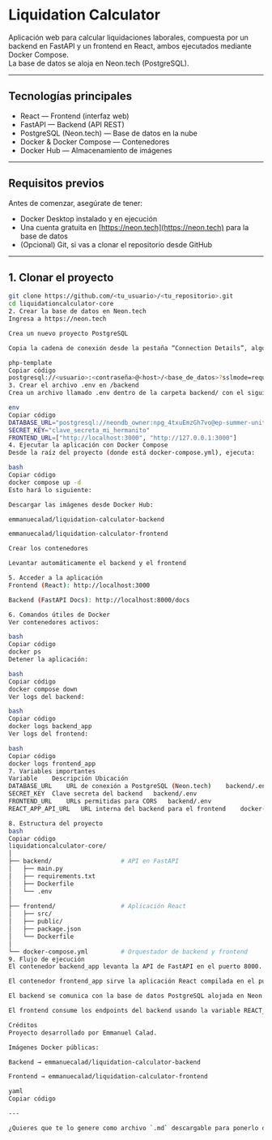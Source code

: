 # Liquidation Calculator

Aplicación web para calcular liquidaciones laborales, compuesta por un backend en FastAPI y un frontend en React, ambos ejecutados mediante Docker Compose.  
La base de datos se aloja en Neon.tech (PostgreSQL).

---

## Tecnologías principales

- React — Frontend (interfaz web)
- FastAPI — Backend (API REST)
- PostgreSQL (Neon.tech) — Base de datos en la nube
- Docker & Docker Compose — Contenedores
- Docker Hub — Almacenamiento de imágenes

---

## Requisitos previos

Antes de comenzar, asegúrate de tener:

- Docker Desktop instalado y en ejecución
- Una cuenta gratuita en [https://neon.tech](https://neon.tech) para la base de datos
- (Opcional) Git, si vas a clonar el repositorio desde GitHub

---

## 1. Clonar el proyecto

```bash
git clone https://github.com/<tu_usuario>/<tu_repositorio>.git
cd liquidationcalculator-core
2. Crear la base de datos en Neon.tech
Ingresa a https://neon.tech

Crea un nuevo proyecto PostgreSQL

Copia la cadena de conexión desde la pestaña “Connection Details”, algo como:

php-template
Copiar código
postgresql://<usuario>:<contraseña>@<host>/<base_de_datos>?sslmode=require
3. Crear el archivo .env en /backend
Crea un archivo llamado .env dentro de la carpeta backend/ con el siguiente contenido:

env
Copiar código
DATABASE_URL="postgresql://neondb_owner:npg_4txuEmzGh7vo@ep-summer-unit-adlch0k8-pooler.c-2.us-east-1.aws.neon.tech/neondb?sslmode=require&channel_binding=require"
SECRET_KEY="clave_secreta_mi_hermanito"
FRONTEND_URL=["http://localhost:3000", "http://127.0.0.1:3000"]
4. Ejecutar la aplicación con Docker Compose
Desde la raíz del proyecto (donde está docker-compose.yml), ejecuta:

bash
Copiar código
docker compose up -d
Esto hará lo siguiente:

Descargar las imágenes desde Docker Hub:

emmanuecalad/liquidation-calculator-backend

emmanuecalad/liquidation-calculator-frontend

Crear los contenedores

Levantar automáticamente el backend y el frontend

5. Acceder a la aplicación
Frontend (React): http://localhost:3000

Backend (FastAPI Docs): http://localhost:8000/docs

6. Comandos útiles de Docker
Ver contenedores activos:

bash
Copiar código
docker ps
Detener la aplicación:

bash
Copiar código
docker compose down
Ver logs del backend:

bash
Copiar código
docker logs backend_app
Ver logs del frontend:

bash
Copiar código
docker logs frontend_app
7. Variables importantes
Variable	Descripción	Ubicación
DATABASE_URL	URL de conexión a PostgreSQL (Neon.tech)	backend/.env
SECRET_KEY	Clave secreta del backend	backend/.env
FRONTEND_URL	URLs permitidas para CORS	backend/.env
REACT_APP_API_URL	URL interna del backend para el frontend	docker-compose.yml

8. Estructura del proyecto
bash
Copiar código
liquidationcalculator-core/
│
├── backend/                   # API en FastAPI
│   ├── main.py
│   ├── requirements.txt
│   ├── Dockerfile
│   └── .env
│
├── frontend/                  # Aplicación React
│   ├── src/
│   ├── public/
│   ├── package.json
│   └── Dockerfile
│
└── docker-compose.yml         # Orquestador de backend y frontend
9. Flujo de ejecución
El contenedor backend_app levanta la API de FastAPI en el puerto 8000.

El contenedor frontend_app sirve la aplicación React compilada en el puerto 3000.

El backend se comunica con la base de datos PostgreSQL alojada en Neon.tech.

El frontend consume los endpoints del backend usando la variable REACT_APP_API_URL.

Créditos
Proyecto desarrollado por Emmanuel Calad.

Imágenes Docker públicas:

Backend → emmanuecalad/liquidation-calculator-backend

Frontend → emmanuecalad/liquidation-calculator-frontend

yaml
Copiar código

---

¿Quieres que te lo genere como archivo `.md` descargable para ponerlo directamente en tu carpeta del proyecto?






